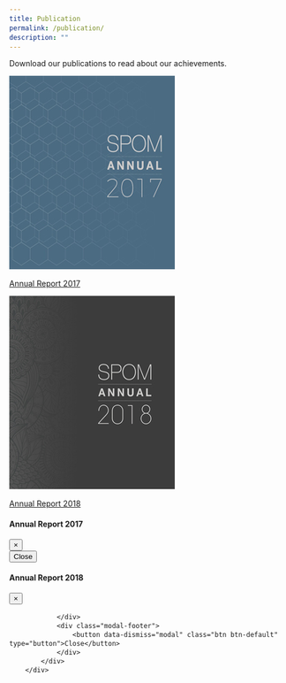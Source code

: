 ```yaml
---
title: Publication
permalink: /publication/
description: ""
---
```

<script src="" type="text/javascript"></script>
<style type="text/css">.bp-section-pagetitle {
        background: url(/files/Assets/images/publication-bg.jpg) no-repeat center center !important;
        background-size: auto;
        background-size: 100% !important;
        height: 338px !important;
    }</style>
		
<div class="container">
                <div class="row justify-content-center publication-highlights-main">
                    <div class="col-12 col-md-12 align-center text-center">                        
                        <p class="mbr-section-subtitle align-center mbr-fonts-style pb-2 display-5">
                            Download our publications to read about our achievements.
                        </p>
             </div>
      </div>
</div>
<div class="publication-mission-main">
		<div class="book-container">
				<div class="row">
						<div class="col-sm-6 col-12">
								<div class="ms-box">
										<a data-target="#myModalbookA" data-toggle="modal" href="">
												<img src="/files/Assets/images/spom-annual-2017.jpg">
												<p>
														Annual Report 2017
												</p>
										</a>
								</div>
						</div>
						<div class="col-sm-6 col-12">
								<div class="ms-box">
										<a data-target="#myModalbookB" data-toggle="modal" href="">
												<img src="/files/Assets/images/spom-annual-2018.jpg">
												<p>Annual Report 2018</p>
										</a>
								</div>
						</div>
				</div>
		</div>
</div>
<div role="dialog" class="modal fade book-modal" id="myModalbookA">
        <div class="modal-dialog modal-lg">
            <div class="modal-content">
                <div class="modal-header">
                    <h4 class="modal-title">Annual Report 2017</h4>
                    <button data-dismiss="modal" class="close" type="button">×</button>
                </div>
                <div class="modal-body">                    
                </div>
                <div class="modal-footer">
                    <button data-dismiss="modal" class="btn btn-default" type="button">Close</button>
                </div>
            </div>
        </div>
    </div>    
<div role="dialog" class="modal fade book-modal" id="myModalbookB">
        <div class="modal-dialog modal-lg">
            <div class="modal-content">
                <div class="modal-header">
                    <h4 class="modal-title">Annual Report 2018</h4>
                    <button data-dismiss="modal" class="close" type="button">×</button>
                </div>
                <div class="modal-body">
                    
                </div>
                <div class="modal-footer">
                    <button data-dismiss="modal" class="btn btn-default" type="button">Close</button>
                </div>
            </div>
        </div>
</div>